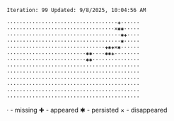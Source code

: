 `Iteration: 99 Updated: 9/8/2025, 10:04:56 AM`
<!-- GOL_START -->
`···································✚······`</br>
`··································×✱✱·····`</br>
`····································✱✚····`</br>
`····································✱·····`</br>
`·······························✚✱✚×✱······`</br>
`·························✱✱····✱✱✚········`</br>
`·························✱✱···············`</br>
`··········································`</br>
`··········································`</br>
`··········································`</br>
`··········································`</br>
`··········································`</br>
`··········································`</br>
<!-- GOL_END -->
· - missing
✚ - appeared
✱ - persisted
× - disappeared